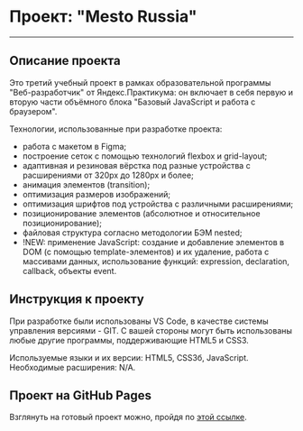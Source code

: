 # Проект: "Mesto Russia"

---

## Описание проекта

Это третий учебный проект в рамках образовательной программы "Веб-разработчик" от Яндекс.Практикума: он включает в себя первую и вторую части объёмного блока "Базовый JavaScript и работа с браузером".

Технологии, использованные при разработке проекта:

- работа с макетом в Figma;
- построение сеток с помощью технологий flexbox и grid-layout;
- адаптивная и резиновая вёрстка под разные устройства с расширениями от 320px до 1280px и более;
- анимация элементов (transition);
- оптимизация размеров изображений;
- оптимизация шрифтов под устройства с различными расширениями;
- позиционирование элементов (абсолютное и относительное позиционирование);
- файловая структура согласно методологии БЭМ nested;
- !NEW: применение JavaScript: создание и добавление элементов в DOM (с помощью template-элементов) и их удаление, работа с массивами данных, использование функций: expression, declaration, callback, объекты event.

## Инструкция к проекту

При разработке были использованы VS Code, в качестве системы управления версиями - GIT.
С вашей стороны могут быть использованы любые другие программы, поддерживающие HTML5 и CSS3.

Используемые языки и их версии: HTML5, CSS3б, JavaScript. Необходимые расширения: N/A.

## Проект на GitHub Pages

Взглянуть на готовый проект можно, пройдя по [этой ссылке](https://evamoer.github.io/mesto/index.html).
